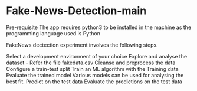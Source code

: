 # Fake-News-Detection-main

Pre-requisite
The app requires python3 to be installed in the machine as the programming language used is Python

FakeNews dectection experiment involves the following steps.

Select a development environment of your choice
Explore and analyse the dataset - Refer the file fakedata.csv
Cleanse and preprocess the data
Configure a train-test split
Train an ML algorithm with the Training data
Evaluate the trained model
Various models can be used for analysing the best fit.
Predict on the test data
Evaluate the predictions on the test data

